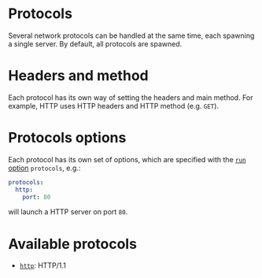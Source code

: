 # Protocols

Several network protocols can be handled at the same time, each spawning
a single server.
By default, all protocols are spawned.

# Headers and method

Each protocol has its own way of setting the headers and main method.
For example, HTTP uses HTTP headers and HTTP method (e.g. `GET`).

# Protocols options

Each protocol has its own set of options, which are specified with the
[`run` option](configuration.md) `protocols`, e.g.:

```yml
protocols:
  http:
    port: 80
```

will launch a HTTP server on port `80`.

# Available protocols

  - [`http`](http.md): HTTP/1.1

